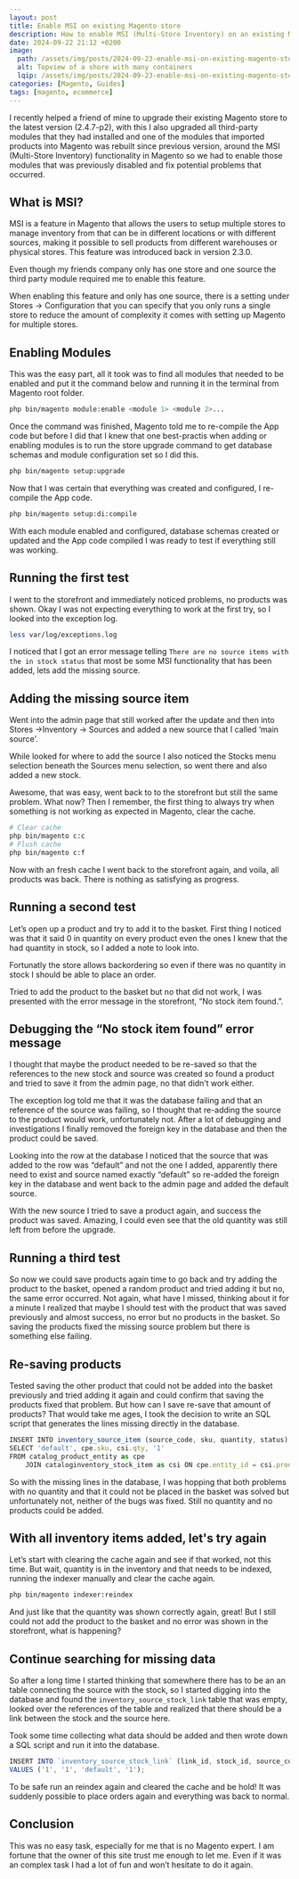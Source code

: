 ```yaml
---
layout: post
title: Enable MSI on existing Magento store
description: How to enable MSI (Multi-Store Inventory) on an existing Magento store and how to fix the common errors.
date: 2024-09-22 21:12 +0200
image:
  path: /assets/img/posts/2024-09-23-enable-msi-on-existing-magento-store/chuttersnap-Q4bmoSPJM18-unsplash.webp
  alt: Topview of a shore with many containers
  lqip: /assets/img/posts/2024-09-23-enable-msi-on-existing-magento-store/chuttersnap-Q4bmoSPJM18-unsplash_lqip.webp
categories: [Magento, Guides]
tags: [magento, ecommerce]
---
```

I recently helped a friend of mine to upgrade their existing Magento store to the latest version (2.4.7-p2), with this I also upgraded all third-party modules that they had installed and one of the modules that imported products into Magento was rebuilt since previous version, around the MSI (Multi-Store Inventory) functionality in Magento so we had to enable those modules that was previously disabled and fix potential problems that occurred.

## What is MSI?

MSI is a feature in Magento that allows the users to setup multiple stores to manage inventory from that can be in different locations or with different sources, making it possible to sell products from different warehouses or physical stores. This feature was introduced back in version 2.3.0.

Even though my friends company only has one store and one source the third party module required me to enable this feature.

When enabling this feature and only has one source, there is a setting under Stores → Configuration that you can specify that you only runs a single store to reduce the amount of complexity it comes with setting up Magento for multiple stores.

## Enabling Modules

This was the easy part, all it took was to find all modules that needed to be enabled and put it the command below and running it in the terminal from Magento root folder.

```bash
php bin/magento module:enable <module 1> <module 2>...
```

Once the command was finished, Magento told me to re-compile the App code but before I did that I knew that one best-practis when adding or enabling modules is to run the store upgrade command to get database schemas and module configuration set so I did this.

```bash
php bin/magento setup:upgrade
```

Now that I was certain that everything was created and configured, I re-compile the App code.

```bash
php bin/magento setup:di:compile
```

With each module enabled and configured, database schemas created or updated and the App code compiled I was ready to test if everything still was working.

## Running the first test

I went to the storefront and immediately noticed problems, no products was shown. Okay I was not expecting everything to work at the first try, so I looked into the exception log.

```bash
less var/log/exceptions.log
```

I noticed that I got an error message telling `There are no source items with the in stock status` that most be some MSI functionality that has been added, lets add the missing source.

## Adding the missing source item

Went into the admin page that still worked after the update and then into Stores →Inventory → Sources and added a new source that I called ‘main source’.

While looked for where to add the source I also noticed the Stocks menu selection beneath the Sources menu selection, so went there and also added a new stock.

Awesome, that was easy, went back to to the storefront but still the same problem. What now? Then I remember, the first thing to always try when something is not working as expected in Magento, clear the cache.

```bash
# Clear cache
php bin/magento c:c
# Flush cache
php bin/magento c:f
```

Now with an fresh cache I went back to the storefront again, and voila, all products was back. There is nothing as satisfying as progress.

## Running a second test

Let’s open up a product and try to add it to the basket. First thing I noticed was that it said 0 in quantity on every product even the ones I knew that the had quantity in stock, so I added a note to look into.

Fortunatly the store allows backordering so even if there was no quantity in stock I should be able to place an order.

Tried to add the product to the basket but no that did not work, I was presented with the error message in the storefront, “No stock item found.”.

## Debugging the “No stock item found” error message

I thought that maybe the product needed to be re-saved so that the references to the new stock and source was created so found a product and tried to save it from the admin page, no that didn’t work either. 

The exception log told me that it was the database failing and that an reference of the source was failing, so I thought that re-adding the source to the product would work, unfortunately not. After a lot of debugging and investigations I finally removed the foreign key in the database and then the product could be saved.

Looking into the row at the database I noticed that the source that was added to the row was “default” and not the one I added, apparently there need to exist and source named exactly “default” so re-added the foreign key in the database and went back to the admin page and added the default source.

With the new source I tried to save a product again, and success the product was saved. Amazing, I could even see that the old quantity was still left from before the upgrade.

## Running a third test

So now we could save products again time to go back and try adding the product to the basket, opened a random product and tried adding it but no, the same error occurred. Not again, what have I missed, thinking about it for a minute I realized that maybe I should test with the product that was saved previously and almost success, no error but no products in the basket. So saving the products fixed the missing source problem but there is something else failing.

## Re-saving products

Tested saving the other product that could not be added into the basket previously and tried adding it again and could confirm that saving the products fixed that problem. But how can I save re-save that amount of products? That would take me ages, I took the decision to write an SQL script that generates the lines missing directly in the database.

```jsx
INSERT INTO inventory_source_item (source_code, sku, quantity, status)
SELECT 'default', cpe.sku, csi.qty, '1'
FROM catalog_product_entity as cpe
	JOIN cataloginventory_stock_item as csi ON cpe.entity_id = csi.product_id;
```

So with the missing lines in the database, I was hopping that both problems with no quantity and that it could not be placed in the basket was solved but unfortunately not, neither of the bugs was fixed. Still no quantity and no products could be added.

## With all inventory items added, let's try again

Let’s start with clearing the cache again and see if that worked, not this time. But wait, quantity is in the inventory and that needs to be indexed, running the indexer manually and clear the cache again.

```bash
php bin/magento indexer:reindex
```

And just like that the quantity was shown correctly again, great! But I still could not add the product to the basket and no error was shown in the storefront, what is happening?

## Continue searching for missing data

So after a long time I started thinking that somewhere there has to be an an table connecting the source with the stock, so I started digging into the database and found the `inventory_source_stock_link` table that was empty, looked over the references of the table and realized that there should be a link between the stock and the source here.

Took some time collecting what data should be added and then wrote down a SQL script and run it into the database.

```jsx
INSERT INTO `inventory_source_stock_link` (link_id, stock_id, source_code, priority)
VALUES ('1', '1', 'default', '1');
```

To be safe run an reindex again and cleared the cache and be hold! It was suddenly possible to place orders again and everything was back to normal.

## Conclusion

This was no easy task, especially for me that is no Magento expert. I am fortune that the owner of this site trust me enough to let me. Even if it was an complex task I had a lot of fun and won’t hesitate to do it again.